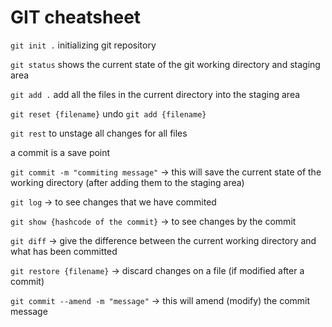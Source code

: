 # GIT cheatsheet

`git init .` initializing git repository

`git status` shows the current state of the git working directory and staging area

`git add .` add all the files in the current directory into the staging area

`git reset {filename}` undo `git add {filename}`

`git rest` to unstage all changes for all files


a commit is a save point

`git commit -m "commiting message"`   -> this will save the current state of the working directory (after adding them to the staging area) 

`git log` -> to see changes that we have commited

`git show {hashcode of the commit}` -> to see changes by the commit

`git diff` -> give the difference between the current working directory and what has been committed

`git restore {filename}` -> discard changes on a file  (if modified after a commit)

`git commit --amend -m "message"` -> this will amend (modify) the commit message